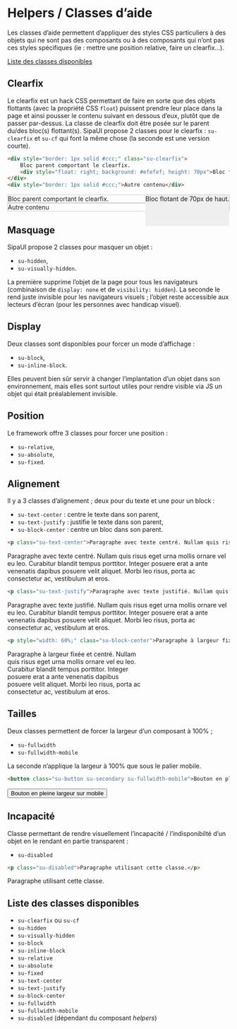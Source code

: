 # Helpers / Classes d’aide

Les classes d’aide permettent d’appliquer des styles CSS particuliers à des objets qui ne sont pas des composants ou à des composants qui n’ont pas ces styles spécifiques (ie&nbsp;: mettre une position relative, faire un clearfix…).

<a href="#liste-classes" target="_self" class="su-link">Liste des classes disponibles</a>

<!-- STORY -->

## Clearfix
Le clearfix est un hack CSS permettant de faire en sorte que des objets flottants (avec la propriété CSS `float`) puissent prendre leur place dans la page et ainsi pousser le contenu suivant en dessous d’eux, plutôt que de passer par-dessus. La classe de clearfix doit être posée sur le parent du/des bloc(s) flottant(s). SipaUI propose 2 classes pour le clearfix&nbsp;: `su-clearfix` et `su-cf` qui font la même chose (la seconde est une version courte).

```html
<div style="border: 1px solid #ccc;" class="su-clearfix">
	Bloc parent comportant le clearfix.
	<div style="float: right; background: #efefef; height: 70px">Bloc flotant de 70px de haut.</div>
</div>
<div style="border: 1px solid #ccc;">Autre contenu</div>
```
<div style="border: 1px solid #ccc;" class="su-clearfix">
	Bloc parent comportant le clearfix.
	<div style="float: right; background: #efefef; height: 70px">Bloc flotant de 70px de haut.</div>
</div>
<div style="border: 1px solid #ccc;">Autre contenu</div>

## Masquage
SipaUI propose 2 classes pour masquer un objet&nbsp;:
- `su-hidden`,
- `su-visually-hidden`.

La première supprime l’objet de la page pour tous les navigateurs (combinaison de `display: none` et de `visibility: hidden`). La seconde le rend juste invisible pour les navigateurs visuels&nbsp;; l’objet reste accessible aux lecteurs d’écran (pour les personnes avec handicap visuel).

## Display
Deux classes sont disponibles pour forcer un mode d’affichage&nbsp;:
- `su-block`,
- `su-inline-block`.

Elles peuvent bien sûr servir à changer l’implantation d’un objet dans son environnement, mais elles sont surtout utiles pour rendre visible via JS un objet qui était préalablement invisible.

## Position
Le framework offre 3 classes pour forcer une position&nbsp;:
- `su-relative`,
- `su-absolute`,
- `su-fixed`.

## Alignement
Il y a 3 classes d’alignement&nbsp;; deux pour du texte et une pour un block&nbsp;:
- `su-text-center`&nbsp;: centre le texte dans son parent,
- `su-text-justify`&nbsp;: justifie le texte dans son parent,
- `su-block-center`&nbsp;: centre un bloc dans son parent. 

```html
<p class="su-text-center">Paragraphe avec texte centré. Nullam quis risus eget urna mollis ornare vel eu leo. Curabitur blandit tempus porttitor. Integer posuere erat a ante venenatis dapibus posuere velit aliquet. Morbi leo risus, porta ac consectetur ac, vestibulum at eros.</p>
```
<p class="su-text-center">Paragraphe avec texte centré. Nullam quis risus eget urna mollis ornare vel eu leo. Curabitur blandit tempus porttitor. Integer posuere erat a ante venenatis dapibus posuere velit aliquet. Morbi leo risus, porta ac consectetur ac, vestibulum at eros.</p>

```html
<p class="su-text-justify">Paragraphe avec texte justifié. Nullam quis risus eget urna mollis ornare vel eu leo. Curabitur blandit tempus porttitor. Integer posuere erat a ante venenatis dapibus posuere velit aliquet. Morbi leo risus, porta ac consectetur ac, vestibulum at eros.</p>
```
<p class="su-text-justify">Paragraphe avec texte justifié. Nullam quis risus eget urna mollis ornare vel eu leo. Curabitur blandit tempus porttitor. Integer posuere erat a ante venenatis dapibus posuere velit aliquet. Morbi leo risus, porta ac consectetur ac, vestibulum at eros.</p>

```html
<p style="width: 60%;" class="su-block-center">Paragraphe à largeur fixée et centré. Nullam quis risus eget urna mollis ornare vel eu leo. Curabitur blandit tempus porttitor. Integer posuere erat a ante venenatis dapibus posuere velit aliquet. Morbi leo risus, porta ac consectetur ac, vestibulum at eros.</p>
```
<p style="width: 60%;" class="su-block-center">Paragraphe à largeur fixée et centré. Nullam quis risus eget urna mollis ornare vel eu leo. Curabitur blandit tempus porttitor. Integer posuere erat a ante venenatis dapibus posuere velit aliquet. Morbi leo risus, porta ac consectetur ac, vestibulum at eros.</p>

## Tailles
Deux classes permettent de forcer la largeur d’un composant à 100%&nbsp;;
- `su-fullwidth`
- `su-fullwidth-mobile`

La seconde n’applique la largeur à 100% que sous le palier mobile.

```html
<button class="su-button su-secondary su-fullwidth-mobile">Bouton en pleine largeur sur mobile</button>
```
<button class="su-button su-secondary su-fullwidth-mobile">Bouton en pleine largeur sur mobile</button>

## Incapacité
Classe permettant de rendre visuellement l’incapacité&nbsp;/ l’indisponibilté d’un objet en le rendant en partie transparent&nbsp;:
- `su-disabled`

```html
<p class="su-disabled">Paragraphe utilisant cette classe.</p>
```
<p class="su-disabled">Paragraphe utilisant cette classe.</p>


<div id="liste-classes">

## Liste des classes disponibles
- `su-clearfix` ou `su-cf`
- `su-hidden`
- `su-visually-hidden`
- `su-block`
- `su-inline-block`
- `su-relative`
- `su-absolute`
- `su-fixed`
- `su-text-center`
- `su-text-justify`
- `su-block-center`
- `su-fullwidth`
- `su-fullwidth-mobile`
- `su-disabled` (dépendant du composant *helpers*)

</div>
